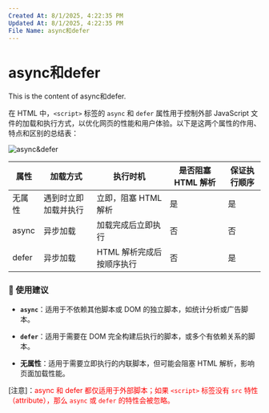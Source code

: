 ```yaml
---
Created At: 8/1/2025, 4:22:35 PM
Updated At: 8/1/2025, 4:22:35 PM
File Name: async和defer
---
```


# async和defer

This is the content of async和defer.

在 HTML 中，`<script>` 标签的 `async` 和 `defer` 属性用于控制外部 JavaScript 文件的加载和执行方式，以优化网页的性能和用户体验。以下是这两个属性的作用、特点和区别的总结表：

![async&defer](async-defer.png)

| 属性   | 加载方式              | 执行时机                   | 是否阻塞 HTML 解析 | 保证执行顺序     |
|------- |--------------------- |----------------------------|--------------------|--------------|
| 无属性  | 遇到时立即加载并执行   | 立即，阻塞 HTML 解析       | 是                 | 是               |
| async  | 异步加载             | 加载完成后立即执行         | 否                 | 否              |
| defer  | 异步加载             | HTML 解析完成后按顺序执行  | 否                 | 是              |

### 📌 使用建议

- **`async`**：适用于不依赖其他脚本或 DOM 的独立脚本，如统计分析或广告脚本。

- **`defer`**：适用于需要在 DOM 完全构建后执行的脚本，或多个有依赖关系的脚本。

- **无属性**：适用于需要立即执行的内联脚本，但可能会阻塞 HTML 解析，影响页面加载性能。

[注意]：<font color=red>async 和 defer 都仅适用于外部脚本；如果 `<script>` 标签没有 `src` 特性（attribute），那么 `async` 或 `defer` 的特性会被忽略。</font>
